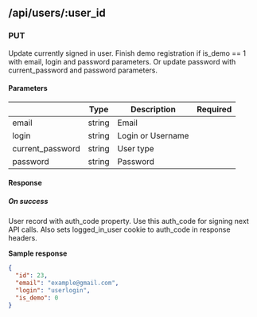 ## /api/users/:user_id
### PUT

Update currently signed in user. Finish demo registration if is_demo == 1 with email, login and password parameters. Or update password with current_password and password parameters.

#### Parameters
|                  | Type   | Description       | Required |
| ---------------- | ------ | ----------------- | -------- |
| email            | string | Email             |          |
| login            | string | Login or Username |          |
| current_password | string | User type         |          |
| password         | string | Password          |          |

#### Response
##### On success

User record with auth_code property. Use this auth_code for signing next API calls. Also sets logged_in_user cookie to auth_code in response headers.

**Sample response**

```json
{
  "id": 23,
  "email": "example@gmail.com",
  "login": "userlogin",
  "is_demo": 0
}
```
